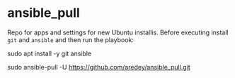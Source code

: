# ansible_pull
Repo for apps and settings for new Ubuntu installis. Before executing install `git` and `ansible` and then run the playbook:

sudo apt install -y git ansible

sudo ansible-pull -U https://github.com/aredey/ansible_pull.git
